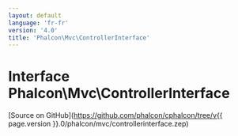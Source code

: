 ```yaml
---
layout: default
language: 'fr-fr'
version: '4.0'
title: 'Phalcon\Mvc\ControllerInterface'
---
```

# Interface **Phalcon\Mvc\ControllerInterface**

[Source on GitHub](https://github.com/phalcon/cphalcon/tree/v{{ page.version }}.0/phalcon/mvc/controllerinterface.zep)